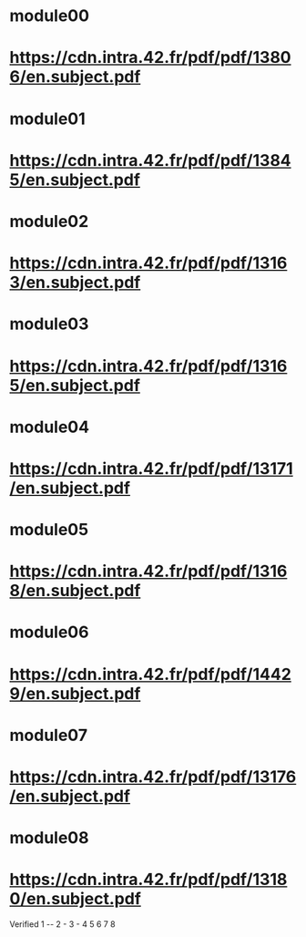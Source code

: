 # module00
# https://cdn.intra.42.fr/pdf/pdf/13806/en.subject.pdf
# module01
# https://cdn.intra.42.fr/pdf/pdf/13845/en.subject.pdf
# module02
# https://cdn.intra.42.fr/pdf/pdf/13163/en.subject.pdf
# module03
# https://cdn.intra.42.fr/pdf/pdf/13165/en.subject.pdf
# module04
# https://cdn.intra.42.fr/pdf/pdf/13171/en.subject.pdf
# module05
# https://cdn.intra.42.fr/pdf/pdf/13168/en.subject.pdf
# module06
# https://cdn.intra.42.fr/pdf/pdf/14429/en.subject.pdf
# module07
# https://cdn.intra.42.fr/pdf/pdf/13176/en.subject.pdf
# module08
# https://cdn.intra.42.fr/pdf/pdf/13180/en.subject.pdf

Verified
1 --
2 -
3 -
4
5
6
7
8
